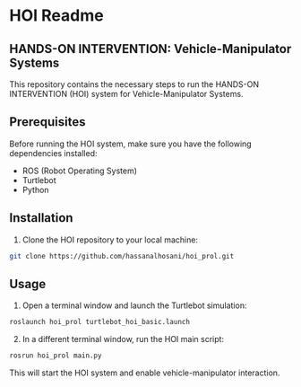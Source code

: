 # HOI Readme

## HANDS-ON INTERVENTION: Vehicle-Manipulator Systems

This repository contains the necessary steps to run the HANDS-ON INTERVENTION (HOI) system for Vehicle-Manipulator Systems.

## Prerequisites

Before running the HOI system, make sure you have the following dependencies installed:

- ROS (Robot Operating System)
- Turtlebot
- Python

## Installation

1. Clone the HOI repository to your local machine:

```bash
git clone https://github.com/hassanalhosani/hoi_prol.git
```


## Usage

1. Open a terminal window and launch the Turtlebot simulation:

```bash
roslaunch hoi_prol turtlebot_hoi_basic.launch
```


2. In a different terminal window, run the HOI main script:

```bash
rosrun hoi_prol main.py
```
This will start the HOI system and enable vehicle-manipulator interaction.
